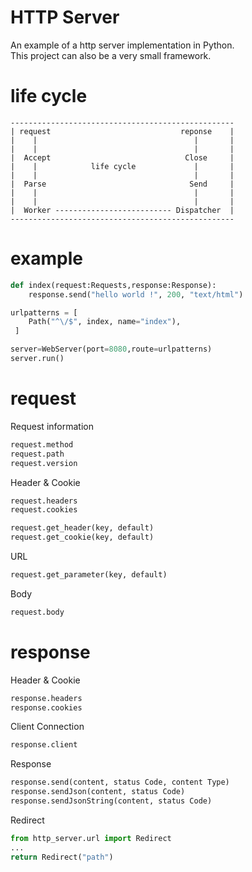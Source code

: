 # HTTP Server
An example of a http server implementation in Python.<br>
This project can also be a very small framework.

# life cycle
```
--------------------------------------------------
| request                             reponse    |
|    |                                   |       |
|    |                                   |       |
|  Accept                              Close     |
|    |            life cycle             |       |
|    |                                   |       |
|  Parse                                Send     |
|    |                                   |       |
|    |                                   |       |
|  Worker -------------------------- Dispatcher  |
--------------------------------------------------
```
# example
```python
def index(request:Requests,response:Response):
    response.send("hello world !", 200, "text/html")

urlpatterns = [
    Path("^\/$", index, name="index"),
 ]

server=WebServer(port=8080,route=urlpatterns)
server.run()
```
# request
Request information
```python
request.method
request.path
request.version
```
Header & Cookie
```python
request.headers
request.cookies 

request.get_header(key, default)
request.get_cookie(key, default)
```
URL
```python
request.get_parameter(key, default)
```
Body
```python
request.body
```
# response
Header & Cookie
```python
response.headers
response.cookies
```
Client Connection
```python
response.client
```
Response
```python
response.send(content, status Code, content Type)
response.sendJson(content, status Code)
response.sendJsonString(content, status Code)
```
Redirect
```python
from http_server.url import Redirect 
...
return Redirect("path")
```
